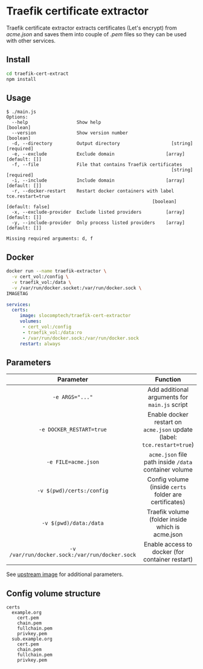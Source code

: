 # Traefik certificate extractor

Traefik certificate extractor extracts certificates (Let's encrypt) from *acme.json* and saves them into couple of *.pem* files so they can be used with other services.

## Install

``` bash
cd traefik-cert-extract
npm install
```

## Usage

``` text
$ ./main.js
Options:
  --help                  Show help                                    [boolean]
  --version               Show version number                          [boolean]
  -d, --directory         Output directory                   [string] [required]
  -e, --exclude           Exclude domain                   [array] [default: []]
  -f, --file              File that contains Traefik certificates
                                                             [string] [required]
  -i, --include           Include domain                   [array] [default: []]
  -r, --docker-restart    Restart docker containers with label tce.restart=true
                                                      [boolean] [default: false]
  -x, --exclude-provider  Exclude listed providers         [array] [default: []]
  -y, --include-provider  Only process listed providers    [array] [default: []]

Missing required arguments: d, f
```

## Docker

``` bash
docker run --name traefik-extractor \
  -v cert_vol:/config \
  -v traefik_vol:/data \
  -v /var/run/docker.socket:/var/run/docker.sock \
IMAGETAG
```

``` yaml
services:
  certs:
     image: slocomptech/traefik-cert-extractor
     volumes:
      - cert_vol:/config
      - traefik_vol:/data:ro
      - /var/run/docker.sock:/var/run/docker.sock
     restart: always
```

## Parameters

|**Parameter**|**Function**|
|:-----------:|:----------:|
|`-e ARGS="..."`|Add additional arguments for `main.js` script|
|`-e DOCKER_RESTART=true`|Enable docker restart on `acme.json` update (label: `tce.restart=true`)|
|`-e FILE=acme.json`|`acme.json` file path inside `/data` container volume|
|`-v $(pwd)/certs:/config`|Config volume (inside `certs` folder are certificates)|
|`-v $(pwd)/data:/data`|Traefik volume (folder inside which is acme.json|
|`-v /var/run/docker.sock:/var/run/docker.sock`|Enable access to docker (for container restart)|

See [upstream image](https://github.com/SloCompTech/docker-baseimage) for additional parameters.

## Config volume structure

``` text
certs
  example.org
    cert.pem
    chain.pem
    fullchain.pem
    privkey.pem
  sub.example.org
    cert.pem
    chain.pem
    fullchain.pem
    privkey.pem
```

